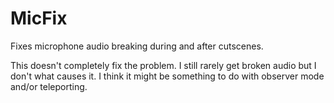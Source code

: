 # MicFix
Fixes microphone audio breaking during and after cutscenes.

This doesn't completely fix the problem. I still rarely get broken audio but I don't what causes it. I think it might be something to do with observer mode and/or teleporting.
